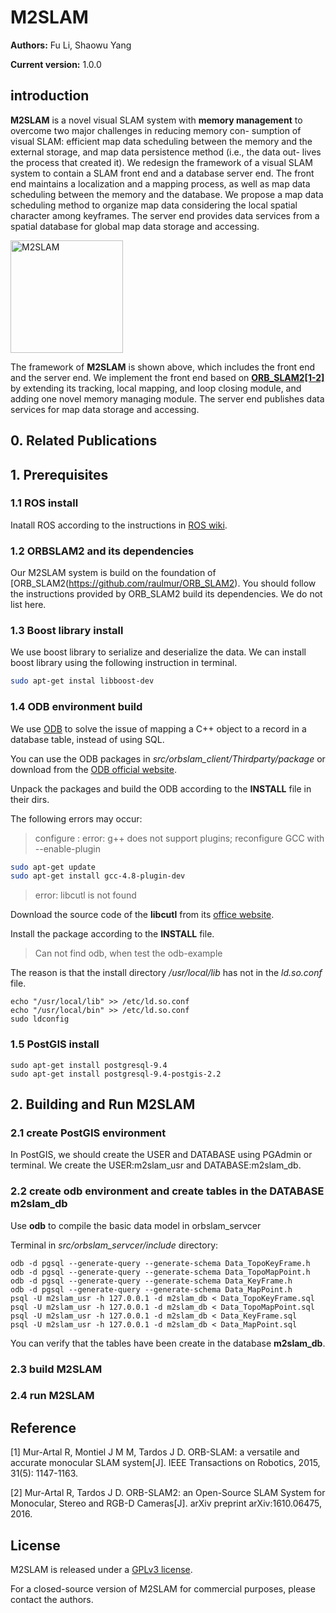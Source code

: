 
# M2SLAM

**Authors:** Fu Li, Shaowu Yang

**Current version:** 1.0.0

## introduction

**M2SLAM** is a novel visual SLAM system with **memory management** to overcome two major challenges in reducing memory con- sumption of visual SLAM: efficient map data scheduling between the memory and the external storage, and map data persistence method (i.e., the data out- lives the process that created it). We redesign the framework of a visual SLAM system to contain a SLAM front end and a database server end. The front end maintains a localization and a mapping process, as well as map data scheduling between the memory and the database. We propose a map data scheduling method to organize map data considering the local spatial character among keyframes. The server end provides data services from a spatial database for global map data storage and accessing.

<img src="https://github.com/lifunudt/M2SLAM/blob/master/image/framework.png" alt="M2SLAM" height="180" />

The framework of **M2SLAM** is shown above, which includes the front end and the server end. We implement the front end based on **[ORB_SLAM2[1-2]](https://github.com/raulmur/ORB_SLAM2)** by extending its tracking, local mapping, and loop closing module, and adding one novel memory managing module. The server end publishes data services for map data storage and accessing.
## 0. Related Publications

## 1. Prerequisites

### 1.1 ROS install

Inatall ROS according to the instructions in [ROS wiki](http://wiki.ros.org/indigo/Installation).

### 1.2 ORBSLAM2 and its dependencies

Our M2SLAM system is build on the foundation of [ORB_SLAM2(https://github.com/raulmur/ORB_SLAM2). You should follow the instructions provided by ORB_SLAM2 build its dependencies. We do not list here.

### 1.3 Boost library install
We use boost library to serialize and deserialize the data.
We can install boost library using the following instruction in terminal.
```bash
sudo apt-get instal libboost-dev
```
### 1.4 ODB environment build

We use [ODB](http://www.codesynthesis.com/products/odb/) to solve the issue of mapping a C++ object to a record in a database table, instead of using SQL.

You can use the ODB packages in *src/orbslam_client/Thirdparty/package* or download from the [ODB official website](http://www.codesynthesis.com/products/odb/).

Unpack the packages and build the ODB according to the **INSTALL** file in their dirs.

The following errors may occur:

> configure : error: g++ does not support plugins; reconfigure GCC with --enable-plugin

```bash
sudo apt-get update
sudo apt-get install gcc-4.8-plugin-dev
```

> error: libcutl is not found

Download the source code of the **libcutl** from its [office website](https://curl.haxx.se/libcurl/).

Install the package according to the **INSTALL** file.

> Can not find odb, when test the odb-example

The reason is that the install directory */usr/local/lib* has not in the *ld.so.conf* file.

```
echo "/usr/local/lib" >> /etc/ld.so.conf
echo "/usr/local/bin" >> /etc/ld.so.conf
sudo ldconfig
```

### 1.5 PostGIS install

```
sudo apt-get install postgresql-9.4
sudo apt-get install postgresql-9.4-postgis-2.2
```

## 2. Building and Run M2SLAM

### 2.1 create PostGIS environment

In PostGIS, we should create the USER and DATABASE using PGAdmin or terminal. We create the USER:m2slam_usr and DATABASE:m2slam_db.

### 2.2 create odb environment and create tables in the DATABASE **m2slam_db**

Use **odb** to compile the basic data model in orbslam_servcer

Terminal in *src/orbslam_servcer/include* directory:

```
odb -d pgsql --generate-query --generate-schema Data_TopoKeyFrame.h
odb -d pgsql --generate-query --generate-schema Data_TopoMapPoint.h
odb -d pgsql --generate-query --generate-schema Data_KeyFrame.h
odb -d pgsql --generate-query --generate-schema Data_MapPoint.h
psql -U m2slam_usr -h 127.0.0.1 -d m2slam_db < Data_TopoKeyFrame.sql
psql -U m2slam_usr -h 127.0.0.1 -d m2slam_db < Data_TopoMapPoint.sql
psql -U m2slam_usr -h 127.0.0.1 -d m2slam_db < Data_KeyFrame.sql
psql -U m2slam_usr -h 127.0.0.1 -d m2slam_db < Data_MapPoint.sql
```
You can verify that the tables have been create in the database **m2slam_db**.

### 2.3 build M2SLAM

### 2.4 run M2SLAM


## Reference
[1] Mur-Artal R, Montiel J M M, Tardos J D. ORB-SLAM: a versatile and accurate monocular SLAM system[J]. IEEE Transactions on Robotics, 2015, 31(5): 1147-1163.

[2] Mur-Artal R, Tardos J D. ORB-SLAM2: an Open-Source SLAM System for Monocular, Stereo and RGB-D Cameras[J]. arXiv preprint arXiv:1610.06475, 2016.

## License
M2SLAM is released under a [GPLv3 license](https://github.com/lifunudt/M2SLAM/blob/master/License-gpl.txt).

For a closed-source version of M2SLAM for commercial purposes, please contact the authors.
